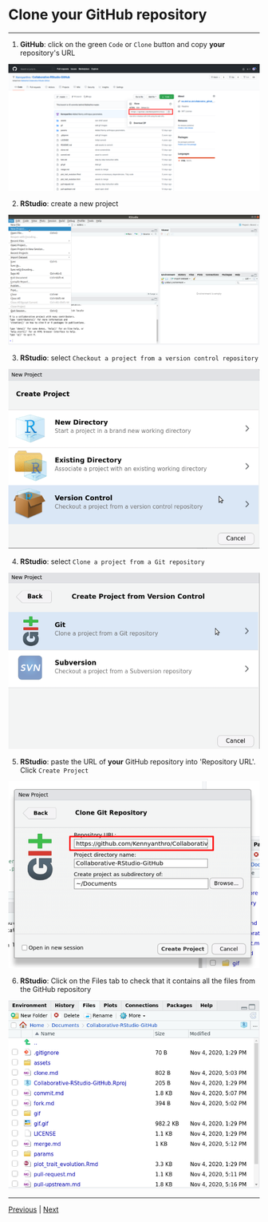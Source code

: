 # Clone your GitHub repository

***
1. **GitHub**: click on the green `Code` or `Clone` button and copy **your** repository's URL

![](./assets/clone-button.png)

2. **RStudio**: create a new project

![](./assets/new-project.png)

3. **RStudio**: select `Checkout a project from a version control repository`

![](./assets/version-control-project.png)

4. **RStudio**: select `Clone a project from a Git repository`

![](./assets/git-project.png)

5. **RStudio**: paste the URL of **your** GitHub repository into 'Repository URL'. Click `Create Project`

![](./assets/paste-url.png)

6. **RStudio**: Click on the Files tab to check that it contains all the files from the GitHub repository

![](./assets/files-tab.png)

***

[Previous](./fork.md) | [Next](./commit.md)
